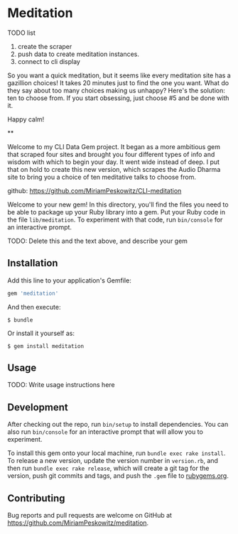 # Meditation

TODO list 
1. create the scraper
2. push data to create meditation instances. 
3. connect to cli display

So you want a quick meditation, but it seems like every meditation site has a gazillion choices! It takes 20 minutes just to find the one you want. What do they say about too many choices making us unhappy? Here's the solution: ten to choose from. If you start obsessing, just choose #5 and be done with it. 

Happy calm!

**

Welcome to my CLI Data Gem project. It began as a more ambitious gem that scraped four sites and brought you four different types of info and wisdom with which to begin your day. It went wide instead of deep. I put that on hold to create this new version, which scrapes the Audio Dharma site to bring you a choice of ten meditative talks to choose from.  

github: https://github.com/MiriamPeskowitz/CLI-meditation

Welcome to your new gem! In this directory, you'll find the files you need to be able to package up your Ruby library into a gem. Put your Ruby code in the file `lib/meditation`. To experiment with that code, run `bin/console` for an interactive prompt.

TODO: Delete this and the text above, and describe your gem

## Installation

Add this line to your application's Gemfile:

```ruby
gem 'meditation'
```

And then execute:

    $ bundle

Or install it yourself as:

    $ gem install meditation

## Usage

TODO: Write usage instructions here

## Development

After checking out the repo, run `bin/setup` to install dependencies. You can also run `bin/console` for an interactive prompt that will allow you to experiment.

To install this gem onto your local machine, run `bundle exec rake install`. To release a new version, update the version number in `version.rb`, and then run `bundle exec rake release`, which will create a git tag for the version, push git commits and tags, and push the `.gem` file to [rubygems.org](https://rubygems.org).

## Contributing

Bug reports and pull requests are welcome on GitHub at https://github.com/MiriamPeskowitz/meditation.
